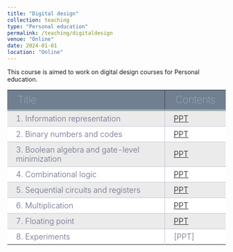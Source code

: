 ```yaml
---
title: "Digital design"
collection: teaching
type: "Personal education"
permalink: /teaching/digitaldesign
venue: "Online"
date: 2024-01-01
location: "Online"
---
```


This course is aimed to work on digital design courses for Personal education.

|Title|Contents|
|---------|----------|
|1. Information representation|[PPT](https://drive.google.com/file/d/1dtueBOOVhu_txqhRNILv1f3sXg-gf2F2/view?usp=drive_link)|
|2. Binary numbers and codes|[PPT](https://drive.google.com/file/d/1RN84XggYTfnbC9dgW8R_RrhRJVEqMnnq/view?usp=sharing)|
|3. Boolean algebra and gate-level minimization|[PPT](https://drive.google.com/file/d/1bNSZlqMqnNWpRZImUBx8nyGeYt8pdPtx/view?usp=drive_link)|
|4. Combinational logic|[PPT](https://drive.google.com/file/d/1HVW8Q7vOky5e9KQAOhsjPzTQmisesmGo/view?usp=drive_link)|
|5. Sequential circuits and registers|[PPT](https://drive.google.com/file/d/1oIaDANA0XpyVS3bFw-CWtbIQUmxFmx9C/view?usp=drive_link)|
|6. Multiplication|[PPT](https://drive.google.com/file/d/1gJdPfJUQJj4y05e_nRZk9j2GYp_oqASM/view?usp=drive_link)|
|7. Floating point|[PPT](https://drive.google.com/file/d/1L0KW8SJIa8hlkzYW8Tq3o47bryAXXqzh/view?usp=drive_link)|
|8. Experiments|[PPT]|

<style type="text/css">
@import url('https://fonts.googleapis.com/css2?family=Josefin+Sans:wght@500&display=swap');


div.table-title {
  display: block;
  margin: auto;
  max-width: 600px;
  padding:3px;
  width: 100%;
}

.table-title h3 {
   color: #fafafa;
   font-size: 30px;
   font-weight: 400;
   font-style:normal;
   font-family: 'Josefin Sans', sans-serif;
   text-shadow: -1px -1px 1px rgba(0, 0, 0, 0.1);
   text-transform:uppercase;
}


/*** Table Styles **/

.table-fill {
  background: white;
  border-radius:3px;
  border-collapse: collapse;
  height: 100px;
  margin: auto;
  max-width: 600px;
  padding:5px;
  width: 100%;
  box-shadow: 0 5px 10px rgba(0, 0, 0, 0.1);
  animation: float 5s infinite;
}
 
th {
  color:#D5DDE5;;
  background:#708090;
  border-bottom:4px solid #9ea7af;
  border-right: 1px solid #343a45;
  font-size:23px;
  font-weight: 100;
  padding: 8px 24px;
  text-align:left;
  text-shadow: 0 1px 1px rgba(0, 0, 0, 0.1);
  vertical-align:middle;
}

th:first-child {
  border-top-left-radius:3px;
}
 
th:last-child {
  border-top-right-radius:3px;
  border-right:none;
}
  
tr {
  border-top: 1px solid #C1C3D1;
  border-bottom-: 1px solid #C1C3D1;
  color:#666B85;
  font-size:16px;
  font-weight:normal;
}
 
tr:hover td {
  background:#4E5066;
  color:#FFFFFF;
  border-top: 1px solid #22262e;
}
 
tr:first-child {
  border-top:none;
}

tr:last-child {
  border-bottom:none;
}
 
tr:nth-child(odd) td {
  background:#EBEBEB;
}
 
tr:nth-child(odd):hover td {
  background:#4E5066;
}

tr:last-child td:first-child {
  border-bottom-left-radius:3px;
}
 
tr:last-child td:last-child {
  border-bottom-right-radius:3px;
}
 
td {
  background:#FFFFFF;
  padding: 7px 20px;
  text-align:left;
  vertical-align:middle;
  font-weight:300;
  font-size:18px;
  border-right: 1px solid #C1C3D1;
}

td:last-child {
  border-right: 0px;
}

th.text-left {
  text-align: left;
}

th.text-center {
  text-align: center;
}

th.text-right {
  text-align: right;
}

td.text-left {
  text-align: left;
}

td.text-center {
  text-align: center;
}

td.text-right {
  text-align: right;
}
</style>
